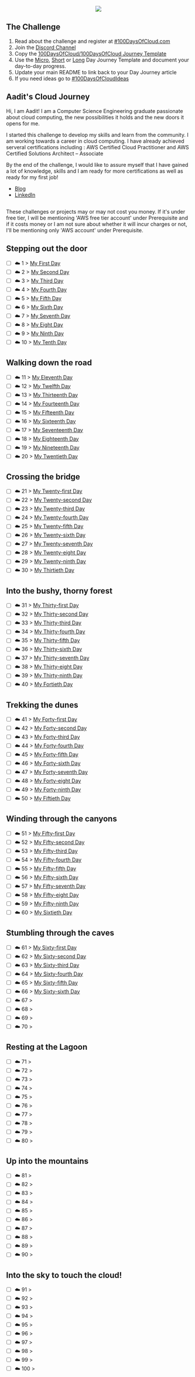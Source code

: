 <p align="center">
  <img src="banner.png">
</p>

## The Challenge
1. Read about the challenge and register at [#100DaysOfCloud.com](https://100DaysOfCloud.com)
2. Join the [Discord Channel](https://discord.gg/c6Db8nY)
3. Copy the [100DaysOfCloud/100DaysOfCloud Journey Template](https://github.com/100DaysOfCloud/100DaysOfCloud/generate)
4. Use the [Micro](Templates/000-DAY-ARTICLE-MICRO-TEMPLATE.md), [Short](Templates/001-DAY-ARTICLE-SHORT-TEMPLATE.md) or [Long](Templates/002-DAY-ARTICLE-LONG-TEMPLATE.md) Day Journey Template and document your day-to-day progress.
5. Update your main README to link back to your Day Journey article
4. If you need ideas go to [#100DaysOfCloudIdeas](https://github.com/100DaysOfCloud/100DaysOfCloudIdeas)

## Aadit's Cloud Journey

Hi, I am Aadit! I am a Computer Science Engineering graduate passionate about cloud computing, the new possibilities it holds and the new doors it opens for me.

I started this challenge to develop my skills and learn from the community. I am working towards a career in cloud computing. I have already achieved serveral certifications including :
AWS Certified Cloud Practitioner and AWS Certified Solutions Architect – Associate

By the end of the challenge, I would like to assure myself that I have gained a lot of knowledge, skills and I am ready for more certifications as well as ready for my first job!

- [Blog](https://dev.to/aaditunni)
- [LinkedIn](https://www.linkedin.com/in/aaditunni)

## 
These challenges or projects may or may not cost you money. If it's under free tier, I will be mentioning 'AWS free tier account' under Prerequisite and if it costs money or I am not sure about whether it will incur charges or not, I'll be mentioning only 'AWS account' under Prerequisite. 

## Stepping out the door

- [ ] ☁️ 1 > [My First Day](Journey/001/Readme.md)
- [ ] ☁️ 2 > [My Second Day](Journey/002/Readme.md)
- [ ] ☁️ 3 > [My Third Day](Journey/003/Readme.md)
- [ ] ☁️ 4 > [My Fourth Day](Journey/004/Readme.md)
- [ ] ☁️ 5 > [My Fifth Day](Journey/005/Readme.md)
- [ ] ☁️ 6 > [My Sixth Day](Journey/006/Readme.md)
- [ ] ☁️ 7 > [My Seventh Day](Journey/007/Readme.md)
- [ ] ☁️ 8 > [My Eight Day](Journey/008/Readme.md)
- [ ] ☁️ 9 > [My Ninth Day](Journey/009/Readme.md)
- [ ] ☁️ 10 > [My Tenth Day](Journey/010/Readme.md)

## Walking down the road

- [ ] ☁️ 11 > [My Eleventh Day](Journey/011/Readme.md)
- [ ] ☁️ 12 > [My Twelfth Day](Journey/012/Readme.md)
- [ ] ☁️ 13 > [My Thirteenth Day](Journey/013/Readme.md)
- [ ] ☁️ 14 > [My Fourteenth Day](Journey/014/Readme.md)
- [ ] ☁️ 15 > [My Fifteenth Day](Journey/015/Readme.md)
- [ ] ☁️ 16 > [My Sixteenth Day](Journey/016/Readme.md)
- [ ] ☁️ 17 > [My Seventeenth Day](Journey/017/Readme.md)
- [ ] ☁️ 18 > [My Eighteenth Day](Journey/018/Readme.md)
- [ ] ☁️ 19 > [My Nineteenth Day](Journey/019/Readme.md)
- [ ] ☁️ 20 > [My Twentieth Day](Journey/020/Readme.md)

## Crossing the bridge

- [ ] ☁️ 21 > [My Twenty-first Day](Journey/021/Readme.md)
- [ ] ☁️ 22 > [My Twenty-second Day](Journey/022/Readme.md)
- [ ] ☁️ 23 > [My Twenty-third Day](Journey/023/Readme.md)
- [ ] ☁️ 24 > [My Twenty-fourth Day](Journey/024/Readme.md)
- [ ] ☁️ 25 > [My Twenty-fifth Day](Journey/025/Readme.md)
- [ ] ☁️ 26 > [My Twenty-sixth Day](Journey/026/Readme.md)
- [ ] ☁️ 27 > [My Twenty-seventh Day](Journey/027/Readme.md)
- [ ] ☁️ 28 > [My Twenty-eight Day](Journey/028/Readme.md)
- [ ] ☁️ 29 > [My Twenty-ninth Day](Journey/029/Readme.md)
- [ ] ☁️ 30 > [My Thirtieth Day](Journey/030/Readme.md)

## Into the bushy, thorny forest

- [ ] ☁️ 31 > [My Thirty-first Day](Journey/031/Readme.md)
- [ ] ☁️ 32 > [My Thirty-second Day](Journey/032/Readme.md)
- [ ] ☁️ 33 > [My Thirty-third Day](Journey/033/Readme.md)
- [ ] ☁️ 34 > [My Thirty-fourth Day](Journey/034/Readme.md)
- [ ] ☁️ 35 > [My Thirty-fifth Day](Journey/035/Readme.md)
- [ ] ☁️ 36 > [My Thirty-sixth Day](Journey/036/Readme.md)
- [ ] ☁️ 37 > [My Thirty-seventh Day](Journey/037/Readme.md)
- [ ] ☁️ 38 > [My Thirty-eight Day](Journey/038/Readme.md)
- [ ] ☁️ 39 > [My Thirty-ninth Day](Journey/039/Readme.md)
- [ ] ☁️ 40 > [My Fortieth Day](Journey/040/Readme.md)

## Trekking the dunes

- [ ] ☁️ 41 > [My Forty-first Day](Journey/041/Readme.md)
- [ ] ☁️ 42 > [My Forty-second Day](Journey/042/Readme.md)
- [ ] ☁️ 43 > [My Forty-third Day](Journey/043/Readme.md)
- [ ] ☁️ 44 > [My Forty-fourth Day](Journey/044/Readme.md)
- [ ] ☁️ 45 > [My Forty-fifth Day](Journey/045/Readme.md)
- [ ] ☁️ 46 > [My Forty-sixth Day](Journey/046/Readme.md)
- [ ] ☁️ 47 > [My Forty-seventh Day](Journey/047/Readme.md)
- [ ] ☁️ 48 > [My Forty-eight Day](Journey/048/Readme.md)
- [ ] ☁️ 49 > [My Forty-ninth Day](Journey/049/Readme.md)
- [ ] ☁️ 50 > [My Fiftieth Day](Journey/050/Readme.md)

## Winding through the canyons

- [ ] ☁️ 51 > [My Fifty-first Day](Journey/051/Readme.md)
- [ ] ☁️ 52 > [My Fifty-second Day](Journey/052/Readme.md)
- [ ] ☁️ 53 > [My Fifty-third Day](Journey/053/Readme.md)
- [ ] ☁️ 54 > [My Fifty-fourth Day](Journey/054/Readme.md)
- [ ] ☁️ 55 > [My Fifty-fifth Day](Journey/055/Readme.md)
- [ ] ☁️ 56 > [My Fifty-sixth Day](Journey/056/Readme.md)
- [ ] ☁️ 57 > [My Fifty-seventh Day](Journey/057/Readme.md)
- [ ] ☁️ 58 > [My Fifty-eight Day](Journey/058/Readme.md)
- [ ] ☁️ 59 > [My Fifty-ninth Day](Journey/059/Readme.md)
- [ ] ☁️ 60 > [My Sixtieth Day](Journey/060/Readme.md)

## Stumbling through the caves

- [ ] ☁️ 61 > [My Sixty-first Day](Journey/061/Readme.md)
- [ ] ☁️ 62 > [My Sixty-second Day](Journey/062/Readme.md)
- [ ] ☁️ 63 > [My Sixty-third Day](Journey/063/Readme.md)
- [ ] ☁️ 64 > [My Sixty-fourth Day](Journey/064/Readme.md)
- [ ] ☁️ 65 > [My Sixty-fifth Day](Journey/065/Readme.md)
- [ ] ☁️ 66 > [My Sixty-sixth Day](Journey/066/Readme.md)
- [ ] ☁️ 67 > [](Journey/067/Readme.md)
- [ ] ☁️ 68 > [](Journey/068/Readme.md)
- [ ] ☁️ 69 > [](Journey/069/Readme.md)
- [ ] ☁️ 70 > [](Journey/070/Readme.md)

## Resting at the Lagoon

- [ ] ☁️ 71 > [](Journey/071/Readme.md)
- [ ] ☁️ 72 > [](Journey/072/Readme.md)
- [ ] ☁️ 73 > [](Journey/073/Readme.md)
- [ ] ☁️ 74 > [](Journey/074/Readme.md)
- [ ] ☁️ 75 > [](Journey/075/Readme.md)
- [ ] ☁️ 76 > [](Journey/076/Readme.md)
- [ ] ☁️ 77 > [](Journey/077/Readme.md)
- [ ] ☁️ 78 > [](Journey/078/Readme.md)
- [ ] ☁️ 79 > [](Journey/079/Readme.md)
- [ ] ☁️ 80 > [](Journey/080/Readme.md)

## Up into the mountains

- [ ] ☁️ 81 > [](Journey/081/Readme.md)
- [ ] ☁️ 82 > [](Journey/082/Readme.md)
- [ ] ☁️ 83 > [](Journey/083/Readme.md)
- [ ] ☁️ 84 > [](Journey/084/Readme.md)
- [ ] ☁️ 85 > [](Journey/085/Readme.md)
- [ ] ☁️ 86 > [](Journey/086/Readme.md)
- [ ] ☁️ 87 > [](Journey/087/Readme.md)
- [ ] ☁️ 88 > [](Journey/088/Readme.md)
- [ ] ☁️ 89 > [](Journey/089/Readme.md)
- [ ] ☁️ 90 > [](Journey/090/Readme.md)

## Into the sky to touch the cloud!

- [ ] ☁️ 91 > [](Journey/091/Readme.md)
- [ ] ☁️ 92 > [](Journey/092/Readme.md)
- [ ] ☁️ 93 > [](Journey/093/Readme.md)
- [ ] ☁️ 94 > [](Journey/094/Readme.md)
- [ ] ☁️ 95 > [](Journey/095/Readme.md)
- [ ] ☁️ 96 > [](Journey/096/Readme.md)
- [ ] ☁️ 97 > [](Journey/097/Readme.md)
- [ ] ☁️ 98 > [](Journey/098/Readme.md)
- [ ] ☁️ 99 > [](Journey/099/Readme.md)
- [ ] ☁️ 100 > [](Journey/100/Readme.md)
